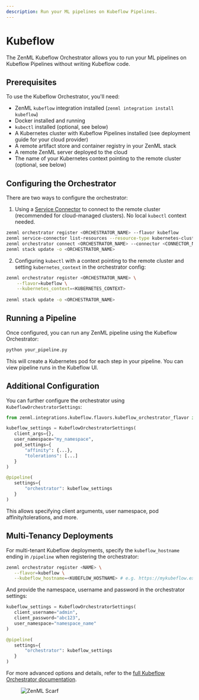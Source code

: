 ```yaml
---
description: Run your ML pipelines on Kubeflow Pipelines.
---
```


# Kubeflow

The ZenML Kubeflow Orchestrator allows you to run your ML pipelines on Kubeflow Pipelines without writing Kubeflow code. 

## Prerequisites

To use the Kubeflow Orchestrator, you'll need:

- ZenML `kubeflow` integration installed (`zenml integration install kubeflow`)
- Docker installed and running
- `kubectl` installed (optional, see below)
- A Kubernetes cluster with Kubeflow Pipelines installed (see deployment guide for your cloud provider)
- A remote artifact store and container registry in your ZenML stack
- A remote ZenML server deployed to the cloud
- The name of your Kubernetes context pointing to the remote cluster (optional, see below)

## Configuring the Orchestrator

There are two ways to configure the orchestrator:

1. Using a [Service Connector](https://docs.zenml.io//how-to/infrastructure-deployment/auth-management/service-connectors-guide) to connect to the remote cluster (recommended for cloud-managed clusters). No local `kubectl` context needed.

```bash
zenml orchestrator register <ORCHESTRATOR_NAME> --flavor kubeflow
zenml service-connector list-resources --resource-type kubernetes-cluster -e  
zenml orchestrator connect <ORCHESTRATOR_NAME> --connector <CONNECTOR_NAME>
zenml stack update -o <ORCHESTRATOR_NAME>
```

2. Configuring `kubectl` with a context pointing to the remote cluster and setting `kubernetes_context` in the orchestrator config:

```bash  
zenml orchestrator register <ORCHESTRATOR_NAME> \
    --flavor=kubeflow \
    --kubernetes_context=<KUBERNETES_CONTEXT>
    
zenml stack update -o <ORCHESTRATOR_NAME>
```

## Running a Pipeline

Once configured, you can run any ZenML pipeline using the Kubeflow Orchestrator:

```python
python your_pipeline.py
```

This will create a Kubernetes pod for each step in your pipeline. You can view pipeline runs in the Kubeflow UI.

## Additional Configuration

You can further configure the orchestrator using `KubeflowOrchestratorSettings`:

```python
from zenml.integrations.kubeflow.flavors.kubeflow_orchestrator_flavor import KubeflowOrchestratorSettings

kubeflow_settings = KubeflowOrchestratorSettings(
   client_args={},  
   user_namespace="my_namespace",
   pod_settings={
       "affinity": {...},
       "tolerations": [...]
   }
)

@pipeline(
   settings={
       "orchestrator": kubeflow_settings
   }
)
```

This allows specifying client arguments, user namespace, pod affinity/tolerations, and more.

## Multi-Tenancy Deployments

For multi-tenant Kubeflow deployments, specify the `kubeflow_hostname` ending in `/pipeline` when registering the orchestrator:

```bash
zenml orchestrator register <NAME> \
   --flavor=kubeflow \
   --kubeflow_hostname=<KUBEFLOW_HOSTNAME> # e.g. https://mykubeflow.example.com/pipeline
```

And provide the namespace, username and password in the orchestrator settings:

```python
kubeflow_settings = KubeflowOrchestratorSettings(
   client_username="admin",
   client_password="abc123", 
   user_namespace="namespace_name"
)

@pipeline(
   settings={
       "orchestrator": kubeflow_settings
   }
)
```

For more advanced options and details, refer to the [full Kubeflow Orchestrator documentation](https://docs.zenml.io/stacks/orchestrators/kubeflow).

<!-- For scarf -->
<figure><img alt="ZenML Scarf" referrerpolicy="no-referrer-when-downgrade" src="https://static.scarf.sh/a.png?x-pxid=f0b4f458-0a54-4fcd-aa95-d5ee424815bc" /></figure>


